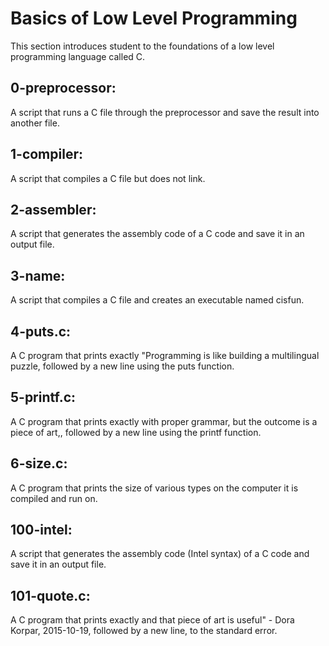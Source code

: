 # Basics of Low Level Programming
This section introduces student to the foundations of a low level programming language called C\.

## 0-preprocessor:
A script that runs a C file through the preprocessor and save the result into another file.

## 1-compiler:
A script that compiles a C file but does not link.

## 2-assembler:
A script that generates the assembly code of a C code and save it in an output file.

## 3-name:
A script that compiles a C file and creates an executable named cisfun.

## 4-puts.c:
A C program that prints exactly "Programming is like building a multilingual puzzle, followed by a new line using the puts function.

## 5-printf.c:
A C program that prints exactly with proper grammar, but the outcome is a piece of art,, followed by a new line using the printf function.

## 6-size.c:
A C program that prints the size of various types on the computer it is compiled and run on.

## 100-intel:
A script that generates the assembly code (Intel syntax) of a C code and save it in an output file.

## 101-quote.c:
A C program that prints exactly and that piece of art is useful" - Dora Korpar, 2015-10-19, followed by a new line, to the standard error.
